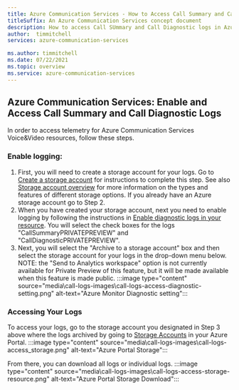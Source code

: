 ```yaml
---
title: Azure Communication Services - How to Access Call Summary and Call Diagnostic Logs
titleSuffix: An Azure Communication Services concept document
description: How to access Call SUmmary and Call Diagnostic logs in Azure Monitor
author:  timmitchell
services: azure-communication-services

ms.author: timmitchell
ms.date: 07/22/2021
ms.topic: overview
ms.service: azure-communication-services
---
```

## Azure Communication Services: Enable and Access Call Summary and Call Diagnostic Logs
In order to access telemetry for Azure Communication Services Voice&Video resources, follow these steps.
### Enable logging:
1. First, you will need to create a storage account for your logs. Go to [Create a storage account](https://docs.microsoft.com/en-us/azure/azure-monitor/logs/quick-create-workspace) for instructions to complete this step. See also [Storage account overview](https://docs.microsoft.com/en-us/azure/storage/common/storage-account-overview) for more information on the types and features of different storage options. If you already have an Azure storage account go to Step 2. 
1. When you have created your storage account, next you need to enable logging by following the instructions in [Enable diagnostic logs in your resource](https://docs.microsoft.com/sql/t-sql/statements/set-transaction-isolation-level-transact-sql). You will select the check boxes for the logs "CallSummaryPRIVATEPREVIEW" and "CallDiagnosticPRIVATEPREVIEW". 
1. Next, you will select the "Archive to a storage account" box and then select the storage account for your logs in the drop-down menu below. NOTE: the "Send to Analytics workspace" option is not currently available for Private Preview of this feature, but it will be made available when this feature is made public.
:::image type="content" source="media\call-logs-images\call-logs-access-diagnostic-setting.png" alt-text="Azure Monitor Diagnostic setting":::
### Accessing Your Logs
To access your logs, go to the storage account you designated in Step 3 above where the logs archived by going to [Storage Accounts](https://portal.azure.com/#blade/HubsExtension/BrowseResource/resourceType/Microsoft.Storage%2FStorageAccounts) in your Azure Portal. 
:::image type="content" source="media\call-logs-images\call-logs-access_storage.png" alt-text="Azure Portal Storage":::

From there, you can download all logs or individual logs. 
:::image type="content" source="media\call-logs-images\call-logs-access-storage-resource.png" alt-text="Azure Portal Storage Download":::
